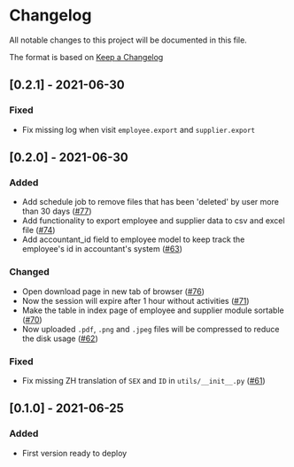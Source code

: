 # Changelog
All notable changes to this project will be documented in this file.

The format is based on [Keep a Changelog](https://keepachangelog.com/en/1.0.0/)

## [0.2.1] - 2021-06-30
### Fixed
- Fix missing log when visit `employee.export` and `supplier.export`

## [0.2.0] - 2021-06-30
### Added
- Add schedule job to remove files that has been 'deleted' by user more than 30 days ([#77](https://github.com/HenriqueLin/CityWok-Manager/pull/77))
- Add functionality to export employee and supplier data to csv and excel file ([#74](https://github.com/HenriqueLin/CityWok-Manager/pull/74))
- Add accountant_id field to employee model to keep track the employee's id in accountant's system ([#63](https://github.com/HenriqueLin/CityWok-Manager/pull/63))
### Changed
- Open download page in new tab of browser ([#76](https://github.com/HenriqueLin/CityWok-Manager/pull/76))
- Now the session will expire after 1 hour without activities ([#71](https://github.com/HenriqueLin/CityWok-Manager/pull/71))
- Make the table in index page of employee and supplier module sortable ([#70](https://github.com/HenriqueLin/CityWok-Manager/pull/70))
- Now uploaded `.pdf`, `.png` and `.jpeg` files will be compressed to reduce the disk usage ([#62](https://github.com/HenriqueLin/CityWok-Manager/pull/62))

### Fixed
- Fix missing ZH translation of `SEX` and `ID` in `utils/__init__.py` ([#61](https://github.com/HenriqueLin/CityWok-Manager/pull/61))


## [0.1.0] - 2021-06-25
### Added
- First version ready to deploy